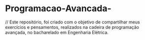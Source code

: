 # Programacao-Avancada-

// Este repositório, foi criado com o objetivo de compartilhar meus exercícios e pensamentos, realizados na cadeira de programação avançada, no bacharelado em Engenharia Elétrica.
